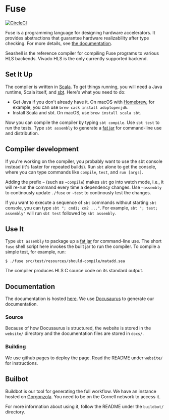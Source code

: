 # Fuse

[![CircleCI](https://circleci.com/gh/cucapra/seashell.svg?style=svg)](https://circleci.com/gh/cucapra/seashell)

Fuse is a programming language for designing hardware accelerators.
It provides abstractions that guarantee hardware realizability after type checking.
For more details, see [the documentation][docs].

Seashell is the reference compiler for compiling Fuse programs to various HLS
backends. Vivado HLS is the only currently supported backend.

[docs]: https://capra.cs.cornell.edu/fuse

## Set It Up

The compiler is written in [Scala][].
To get things running, you will need a Java runtime, Scala itself, and [sbt][].
Here's what you need to do:

- Get Java if you don't already have it. On macOS with [Homebrew][], for example, you can use `brew cask install adoptopenjdk`.
- Install Scala and sbt. On macOS, use `brew install scala sbt`.

Now you can compile the compiler by typing `sbt compile`.
Use `sbt test` to run the tests.
Type `sbt assembly` to generate a [fat jar][] for command-line use and distribution.

[scala]: https://www.scala-lang.org/
[sbt]: https://scala-sbt.org
[homebrew]: https://brew.sh
[fat jar]: https://stackoverflow.com/questions/19150811/what-is-a-fat-jar

## Compiler development

If you're working on the compiler, you probably want to use the sbt console instead (it's faster for repeated builds).
Run `sbt` alone to get the console, where you can type commands like `compile`, `test`, and `run [args]`.

Adding the prefix `~` (such as `~compile`) makes `sbt` go into watch mode, i.e., it will re-run the command every time a dependency changes. Use `~assembly` to continously update `./fuse` or `~test` to continously test the changes.

If you want to execute a sequence of `sbt` commands without starting `sbt` console, you can type `sbt "; cmd1; cm2 ..."`. For example, `sbt "; test; assembly"` will run `sbt test` followed by `sbt assembly`.

## Use It

Type `sbt assembly` to package up a [fat jar][] for command-line use.
The short `fuse` shell script here invokes the built jar to run the compiler.
To compile a simple test, for example, run:

    $ ./fuse src/test/resources/should-compile/matadd.sea

The compiler produces HLS C source code on its standard output.

## Documentation

The documentation is hosted [here][docs]. We
use [Docusaurus](https://docusaurus.io/en/) to generate our documentation.

### Source

Because of how Docusaurus is structured, the website is stored in the `website/`
directory and the documentation files are stored in `docs/`.

### Building

We use github pages to deploy the page. Read the README under `website/` for
instructions.

## Builbot

Buildbot is our tool for generating the full workflow. We have an instance hosted
on [Gorgonzola](http://gorgonzola.cs.cornell.edu:8000/). You need to be on the
Cornell network to access it.

For more information about using it, follow the README under the `buildbot/`
directory.
